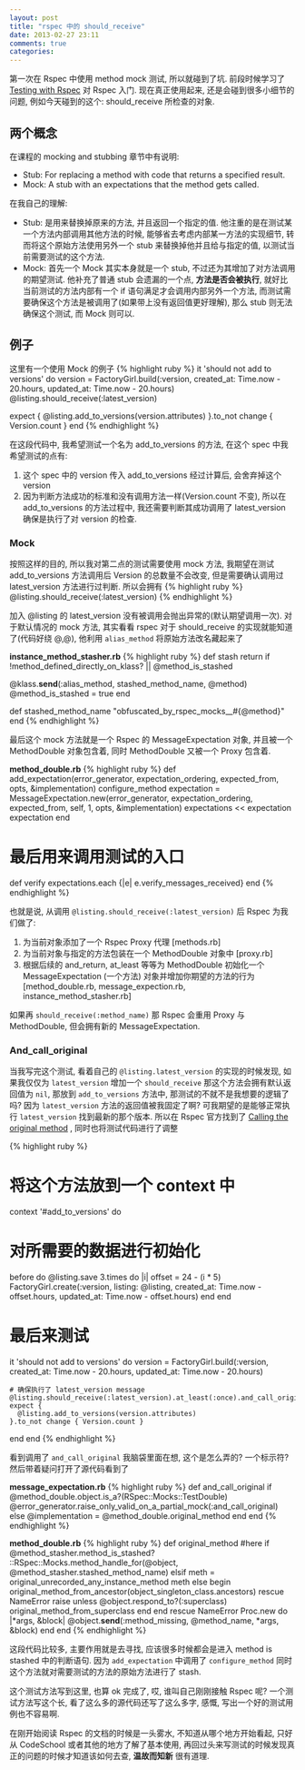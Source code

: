 ```yaml
---
layout: post
title: "rspec 中的 should_receive"
date: 2013-02-27 23:11
comments: true
categories: 
---
```

第一次在 Rspec 中使用 method mock 测试, 所以就碰到了坑. 前段时候学习了 [Testing with Rspec](http://www.codeschool.com/courses/testing-with-rspec) 对 Rspec 入门. 现在真正使用起来, 还是会碰到很多小细节的问题, 例如今天碰到的这个: should_receive 所检查的对象.

## 两个概念
在课程的 mocking and stubbing 章节中有说明:

* Stub: For replacing a method with code that returns a specified result.
* Mock: A stub with an expectations that the method gets called.

在我自己的理解:

* Stub: 是用来替换掉原来的方法, 并且返回一个指定的值. 他注重的是在测试某一个方法内部调用其他方法的时候, 能够省去考虑内部某一方法的实现细节, 转而将这个原始方法使用另外一个 stub 来替换掉他并且给与指定的值, 以测试当前需要测试的这个方法.
* Mock: 首先一个 Mock 其实本身就是一个 stub, 不过还为其增加了对方法调用的期望测试. 他补充了普通 stub 会遗漏的一个点, **方法是否会被执行**, 就好比当前测试的方法内部有一个 if 语句满足才会调用内部另外一个方法, 而测试需要确保这个方法是被调用了(如果带上没有返回值更好理解), 那么 stub 则无法确保这个测试, 而 Mock 则可以.


## 例子
这里有一个使用 Mock 的例子
{% highlight ruby %}
it 'should not add to versions' do
  version = FactoryGirl.build(:version, created_at: Time.now - 20.hours, updated_at: Time.now - 20.hours)
  @listing.should_receive(:latest_version)

  expect {
    @listing.add_to_versions(version.attributes)
  }.to_not change { Version.count }
end
{% endhighlight %}

在这段代码中, 我希望测试一个名为 add_to_versions 的方法, 在这个 spec 中我希望测试的点有:

1. 这个 spec 中的 version 传入 add_to_versions 经过计算后, 会舍弃掉这个 version
2. 因为判断方法成功的标准和没有调用方法一样(Version.count 不变), 所以在 add_to_versions 的方法过程中, 我还需要判断其成功调用了 latest_version 确保是执行了对 version 的检查.

### Mock
按照这样的目的, 所以我对第二点的测试需要使用 mock 方法, 我期望在测试 add_to_versions 方法调用后 Version 的总数量不会改变, 但是需要确认调用过 latest_version 方法进行过判断. 所以会拥有
{% highlight ruby %}
@listing.should_receive(:latest_version)
{% endhighlight %}


加入 @listing 的 latest_version 没有被调用会抛出异常的(默认期望调用一次). 
对于默认情况的 mock 方法, 其实看看 rspec 对于 should_receive 的实现就能知道了(代码好绕 @,@), 他利用 `alias_method` 将原始方法改名藏起来了

	
**instance_method_stasher.rb**
{% highlight ruby %} 
def stash
  return if !method_defined_directly_on_klass? || @method_is_stashed

  @klass.__send__(:alias_method, stashed_method_name, @method)
  @method_is_stashed = true
end

def stashed_method_name
  "obfuscated_by_rspec_mocks__#{@method}"
end
{% endhighlight %}


最后这个 mock 方法就是一个 Rspec 的 MessageExpectation 对象, 并且被一个 MethodDouble 对象包含着, 同时 MethodDouble 又被一个 Proxy 包含着.

**method_double.rb**
{% highlight ruby %} 
def add_expectation(error_generator, expectation_ordering, expected_from, opts, &implementation)
  configure_method
  expectation = MessageExpectation.new(error_generator, expectation_ordering,
                                       expected_from, self, 1, opts, &implementation)
  expectations << expectation
  expectation
end

# 最后用来调用测试的入口
def verify
  expectations.each {|e| e.verify_messages_received}
end
{% endhighlight %}


也就是说, 从调用 `@listing.should_receive(:latest_version)` 后 Rspec 为我们做了:

1. 为当前对象添加了一个 Rspec Proxy 代理 [methods.rb]
2. 为当前对象与指定的方法包装在一个 MethodDouble 对象中 [proxy.rb]
3. 根据后续的 and_return, at_least 等等为 MethodDouble 初始化一个 MessageExpectation (一个方法) 对象并增加你期望的方法的行为 [method_double.rb, message_expection.rb, instance_method_stasher.rb]

如果再 `should_receive(:method_name)` 那 Rspec 会重用 Proxy 与 MethodDouble, 但会拥有新的 MessageExpectation.


### And_call_original
当我写完这个测试, 看着自己的 `@listing.latest_version` 的实现的时候发现, 如果我仅仅为 `latest_version` 增加一个 `should_receive` 那这个方法会拥有默认返回值为 `nil`, 那放到 `add_to_versions` 方法中, 那测试的不就不是我想要的逻辑了吗? 因为 `latest_version` 方法的返回值被我固定了啊? 可我期望的是能够正常执行 `latest_version` 找到最新的那个版本. 所以在 Rspec 官方找到了 [Calling the original method](l1) , 同时也将测试代码进行了调整

{% highlight ruby %}
# 将这个方法放到一个 context 中
context '#add_to_versions' do
  # 对所需要的数据进行初始化
  before do
    @listing.save
    3.times do |i|
      offset = 24 - (i * 5)
      FactoryGirl.create(:version, listing: @listing, created_at: Time.now - offset.hours, updated_at: Time.now - offset.hours)
    end
  end
  
  # 最后来测试
  it 'should not add to versions' do
    version = FactoryGirl.build(:version, created_at: Time.now - 20.hours, updated_at: Time.now - 20.hours)

    # 确保执行了 latest_version message
    @listing.should_receive(:latest_version).at_least(:once).and_call_original
    expect {
      @listing.add_to_versions(version.attributes)
    }.to_not change { Version.count }
  end
end
{% endhighlight %}


看到调用了 `and_call_original` 我脑袋里面在想, 这个是怎么弄的? 一个标示符?然后带着疑问打开了源代码看到了

**message_expectation.rb**
{% highlight ruby %} 
def and_call_original
  if @method_double.object.is_a?(RSpec::Mocks::TestDouble)
    @error_generator.raise_only_valid_on_a_partial_mock(:and_call_original)
  else
    @implementation = @method_double.original_method
  end
end
{% endhighlight %}

**method_double.rb**
{% highlight ruby %} 
def original_method
  #here
  if @method_stasher.method_is_stashed?
    ::RSpec::Mocks.method_handle_for(@object, @method_stasher.stashed_method_name)
  elsif meth = original_unrecorded_any_instance_method
    meth
  else
    begin
      original_method_from_ancestor(object_singleton_class.ancestors)
    rescue NameError
      raise unless @object.respond_to?(:superclass)
      original_method_from_superclass
    end
  end
rescue NameError
  Proc.new do |*args, &block|
    @object.__send__(:method_missing, @method_name, *args, &block)
  end
end
{% endhighlight %}

这段代码比较多, 主要作用就是去寻找, 应该很多时候都会是进入 method is stashed 中的判断语句. 因为 `add_expectation` 中调用了 `configure_method` 同时这个方法就对需要测试的方法的原始方法进行了 stash.

这个测试方法写到这里, 也算 ok 完成了, 哎, 谁叫自己刚刚接触 Rspec 呢? 一个测试方法写这个长, 看了这么多的源代码还写了这么多字, 感慨, 写出一个好的测试用例也不容易啊.

在刚开始阅读 Rspec 的文档的时候是一头雾水, 不知道从哪个地方开始看起, 只好从 CodeSchool 或者其他的地方了解了基本使用, 再回过头来写测试的时候发现真正的问题的时候才知道该如何去查, **温故而知新** 很有道理.



[l1]: https://www.relishapp.com/rspec/rspec-mocks/v/2-13/docs/message-expectations/calling-the-original-method! "Calling the original method"